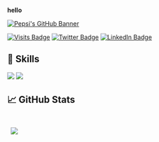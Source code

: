**hello**


[![Pepsi's GitHub Banner](https://picsum.photos/id/1019/1000/400)](https://9pepsi.github.io)

[![Visits Badge](https://badges.pufler.dev/visits/9pepsi/9pepsi)](https://gihub.com/9pepsi)
[![Twitter Badge](https://img.shields.io/badge/Twitter-Profile-informational?style=flat&logo=twitter&logoColor=white&color=1CA2F1)](https://twitter.com/9bepis)
[![LinkedIn Badge](https://img.shields.io/badge/LinkedIn-Profile-informational?style=flat&logo=linkedin&logoColor=white&color=0D76A8)](https://www.linkedin.com/in/mjpepsi/)

## 💼 Skills
![](https://img.shields.io/badge/Code-Java-informational?style=flat&logo=Java&logoColor=white&color=4AB197)
![](https://img.shields.io/badge/Code-MySQL-informational?style=flat&logo=MySQL&logoColor=white&color=4AB197)

## &#x1f4c8; GitHub Stats

<br>
<a href="https://github.com/9pepsi">
  <img align="left" style="margin:0.5rem"  src="https://github-readme-stats.vercel.app/api/top-langs/?username=9pepsi&hide=html,css&title_color=ffffff&text_color=c9cacc&icon_color=4AB197&bg_color=1A2B34" />
</a>

